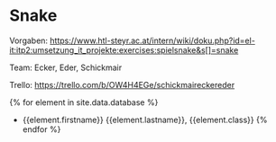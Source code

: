 # Snake
Vorgaben: https://www.htl-steyr.ac.at/intern/wiki/doku.php?id=el-it:itp2:umsetzung_it_projekte:exercises:spielsnake&s[]=snake

Team: Ecker, Eder, Schickmair

Trello: https://trello.com/b/OW4H4EGe/schickmaireckereder


{% for element in site.data.database %}
- {{element.firstname}} {{element.lastname}}, {{element.class}}
{% endfor %}
